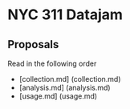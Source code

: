 # NYC 311 Datajam

## Proposals

Read in the following order

- [collection.md] (collection.md)
- [analysis.md] (analysis.md)
- [usage.md] (usage.md)
